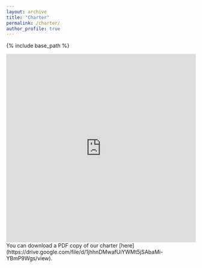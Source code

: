 ```yaml
---
layout: archive
title: "Charter"
permalink: /charter/
author_profile: true
---
```


{% include base_path %}

<iframe src="https://drive.google.com/file/d/1jhhnDMwafUiYWMt5jSAbaMi-YBmP9Wgs/view" width="100%" height="500" frameborder="no" border="0" marginwidth="0" marginheight="0"></iframe>
You can download a PDF copy of our charter [here](https://drive.google.com/file/d/1jhhnDMwafUiYWMt5jSAbaMi-YBmP9Wgs/view).

